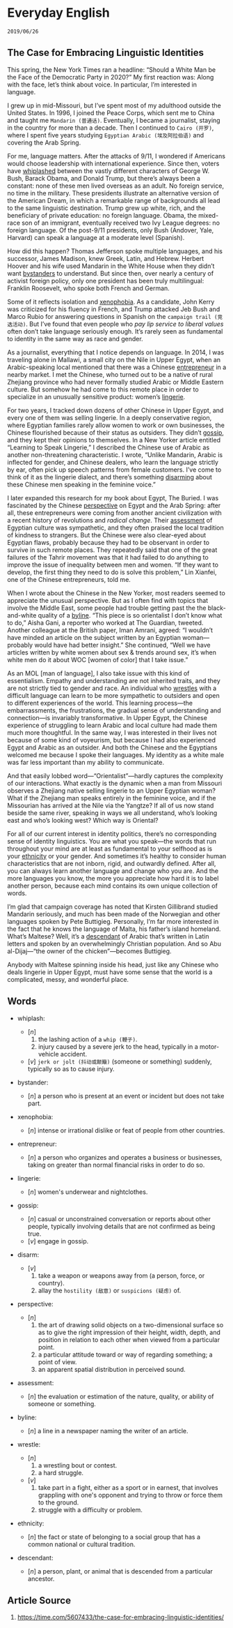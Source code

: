 Everyday English
===

`2019/06/26`

The Case for Embracing Linguistic Identities
---

This spring, the New York Times ran a headline: “Should a White Man be the Face of the Democratic Party in 2020?” My first reaction was: Along with the face, let’s think about voice. In particular, I’m interested in language.

I grew up in mid-Missouri, but I’ve spent most of my adulthood outside the United States. In 1996, I joined the Peace Corps, which sent me to China and taught me `Mandarin (普通话)`. Eventually, I became a journalist, staying in the country for more than a decade. Then I continued to `Cairo (开罗)`, where I spent five years studying `Egyptian Arabic (埃及阿拉伯语)` and covering the Arab Spring.

For me, language matters. After the attacks of 9/11, I wondered if Americans would choose leadership with international experience. Since then, voters have [whiplashed](#whiplash) between the vastly different characters of George W. Bush, Barack Obama, and Donald Trump, but there’s always been a constant: none of these men lived overseas as an adult. No foreign service, no time in the military. These presidents illustrate an alternative version of the American Dream, in which a remarkable range of backgrounds all lead to the same linguistic destination. Trump grew up white, rich, and the beneficiary of private education: no foreign language. Obama, the mixed-race son of an immigrant, eventually received two Ivy League degrees: no foreign language. Of the post-9/11 presidents, only Bush (Andover, Yale, Harvard) can speak a language at a moderate level (Spanish).

How did this happen? Thomas Jefferson spoke multiple languages, and his successor, James Madison, knew Greek, Latin, and Hebrew. Herbert Hoover and his wife used Mandarin in the White House when they didn’t want [bystanders](#bystander) to understand. But since then, over nearly a century of activist foreign policy, only one president has been truly multilingual: Franklin Roosevelt, who spoke both French and German.

Some of it reflects isolation and [xenophobia](#xenophobia). As a candidate, John Kerry was criticized for his fluency in French, and Trump attacked Jeb Bush and Marco Rubio for answering questions in Spanish on the `campaign trail (竞选活动)`. But I’ve found that even people who *pay lip service to liberal values* often don’t take language seriously enough. It’s rarely seen as fundamental to identity in the same way as race and gender.

As a journalist, everything that I notice depends on language. In 2014, I was traveling alone in Mallawi, a small city on the Nile in Upper Egypt, when an Arabic-speaking local mentioned that there was a Chinese [entrepreneur](#entrepreneur) in a nearby market. I met the Chinese, who turned out to be a native of rural Zhejiang province who had never formally studied Arabic or Middle Eastern culture. But somehow he had come to this remote place in order to specialize in an unusually sensitive product: women’s [lingerie](#lingerie).

For two years, I tracked down dozens of other Chinese in Upper Egypt, and every one of them was selling lingerie. In a deeply conservative region, where Egyptian families rarely allow women to work or own businesses, the Chinese flourished because of their status as outsiders. They didn’t [gossip](#gossip), and they kept their opinions to themselves. In a New Yorker article entitled “Learning to Speak Lingerie,” I described the Chinese use of Arabic as another non-threatening characteristic. I wrote, “Unlike Mandarin, Arabic is inflected for gender, and Chinese dealers, who learn the language strictly by ear, often pick up speech patterns from female customers. I’ve come to think of it as the lingerie dialect, and there’s something [disarming](#disarm) about these Chinese men speaking in the feminine voice.”

I later expanded this research for my book about Egypt, The Buried. I was fascinated by the Chinese [perspective](#perspective) on Egypt and the Arab Spring: after all, these entrepreneurs were coming from another ancient civilization with a recent history of revolutions and *radical change*. Their [assessment](#assessment) of Egyptian culture was sympathetic, and they often praised the local tradition of kindness to strangers. But the Chinese were also clear-eyed about Egyptian flaws, probably because they had to be observant in order to survive in such remote places. They repeatedly said that one of the great failures of the Tahrir movement was that it had failed to do anything to improve the issue of inequality between men and women. “If they want to develop, the first thing they need to do is solve this problem,” Lin Xianfei, one of the Chinese entrepreneurs, told me.

When I wrote about the Chinese in the New Yorker, most readers seemed to appreciate the unusual perspective. But as I often find with topics that involve the Middle East, some people had trouble getting past the the black-and-white quality of a [byline](#byline). “This piece is so orientalist I don’t know what to do,” Aisha Gani, a reporter who worked at The Guardian, tweeted. Another colleague at the British paper, Iman Amrani, agreed: “I wouldn’t have minded an article on the subject written by an Egyptian woman—probably would have had better insight.” She continued, “Well we have articles written by white women about sex & trends around sex, it’s when white men do it about WOC [women of color] that I take issue.”

As an MOL [man of language], I also take issue with this kind of essentialism. Empathy and understanding are not inherited traits, and they are not strictly tied to gender and race. An individual who [wrestles](#wrestle) with a difficult language can learn to be more sympathetic to outsiders and open to different experiences of the world. This learning process—the embarrassments, the frustrations, the gradual sense of understanding and connection—is invariably transformative. In Upper Egypt, the Chinese experience of struggling to learn Arabic and local culture had made them much more thoughtful. In the same way, I was interested in their lives not because of some kind of voyeurism, but because I had also experienced Egypt and Arabic as an outsider. And both the Chinese and the Egyptians welcomed me because I spoke their languages. My identity as a white male was far less important than my ability to communicate.

And that easily lobbed word—“Orientalist”—hardly captures the complexity of our interactions. What exactly is the dynamic when a man from Missouri observes a Zhejiang native selling lingerie to an Upper Egyptian woman? What if the Zhejiang man speaks entirely in the feminine voice, and if the Missourian has arrived at the Nile via the Yangtze? If all of us now stand beside the same river, speaking in ways we all understand, who’s looking east and who’s looking west? Which way is Oriental?

For all of our current interest in identity politics, there’s no corresponding sense of identity linguistics. You are what you speak—the words that run throughout your mind are at least as fundamental to your selfhood as is your [ethnicity](#ethnicity) or your gender. And sometimes it’s healthy to consider human characteristics that are not inborn, rigid, and outwardly defined. After all, you can always learn another language and change who you are. And the more languages you know, the more you appreciate how hard it is to label another person, because each mind contains its own unique collection of words.

I’m glad that campaign coverage has noted that Kirsten Gillibrand studied Mandarin seriously, and much has been made of the Norwegian and other languages spoken by Pete Buttigieg. Personally, I’m far more interested in the fact that he knows the language of Malta, his father’s island homeland. What’s Maltese? Well, it’s a [descendant](#descendant) of Arabic that’s written in Latin letters and spoken by an overwhelmingly Christian population. And so Abu al-Dijaj—“the owner of the chicken”—becomes Buttigieg.

Anybody with Maltese spinning inside his head, just like any Chinese who deals lingerie in Upper Egypt, must have some sense that the world is a complicated, messy, and wonderful place.

Words
---

* <span id='whiplash'>whiplash</span>:
  * [_n_]
    1. the lashing action of a `whip (鞭子)`.
    1. injury caused by a severe jerk to the head, typically in a motor-vehicle accident.
  * [_v_] `jerk or jolt (抖动或颠簸)` (someone or something) suddenly, typically so as to cause injury.

* <span id='bystander'>bystander</span>:
  * [_n_] a person who is present at an event or incident but does not take part.

* <span id='xenophobia'>xenophobia</span>:
  * [_n_] intense or irrational dislike or feat of people from other countries.

* <span id='entrepreneur'>entrepreneur</span>:
  * [_n_] a person who organizes and operates a business or businesses, taking on greater than normal financial risks in order to do so.

* <span id='lingerie'>lingerie</span>:
  * [_n_] women's underwear and nightclothes.

* <span id='gossip'>gossip</span>:
  * [_n_] casual or unconstrained conversation or reports about other people, typically involving details that are not confirmed as being true.
  * [_v_] engage in gossip.

* <span id='disarm'>disarm</span>:
  * [_v_]
    1. take a weapon or weapons away from (a person, force, or country).
    1. allay the `hostility (敌意)` or `suspicions (疑虑)` of.

* <span id='perspective'>perspective</span>:
  * [_n_]
    1. the art of drawing solid objects on a two-dimensional surface so as to give the right impression of their height, width, depth, and position in relation to each other when viewed from a particular point.
    1. a particular attitude toward or way of regarding something; a point of view.
    1. an apparent spatial distribution in perceived sound.

* <span id='assessment'>assessment</span>:
  * [_n_] the evaluation or estimation of the nature, quality, or ability of someone or something.

* <span id='byline'>byline</span>:
  * [_n_] a line in a newspaper naming the writer of an article.

* <span id='wrestle'>wrestle</span>:
  * [_n_]
    1. a wrestling bout or contest.
    1. a hard struggle.
  * [_v_]
    1. take part in a fight, either as a sport or in earnest, that involves grappling with one's opponent and trying to throw or force them to the ground.
    1. struggle with a difficulty or problem.

* <span id='ethnicity'>ethnicity</span>:
  * [_n_] the fact or state of belonging to a social group that has a common national or cultural tradition.

* <span id='descendant'>descendant</span>:
  * [_n_] a person, plant, or animal that is descended from a particular ancestor.

Article Source
---

1. <https://time.com/5607433/the-case-for-embracing-linguistic-identities/>
